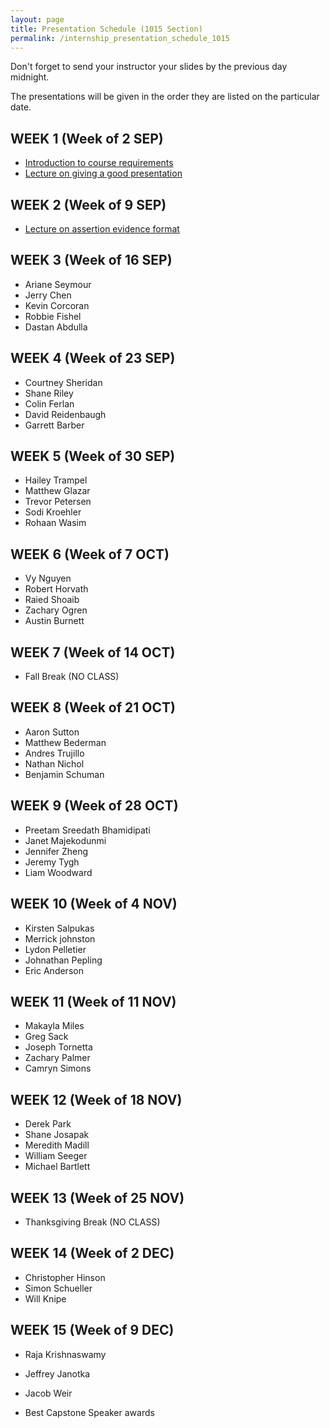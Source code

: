 ```yaml
---
layout: page
title: Presentation Schedule (1015 Section)
permalink: /internship_presentation_schedule_1015
---
```


Don't forget to send your instructor your slides by the previous day midnight.

The presentations will be given in the order they are listed on the particular date.

## WEEK 1 (Week of 2 SEP)

* [Introduction to course requirements](/internships/pdfs/lecture-on-presentations-internship.pdf)
* [Lecture on giving a good presentation](/internships/pdfs/lecture-on-presentations-internship.pdf)
  

## WEEK 2 (Week of 9 SEP)

* [Lecture on assertion evidence format](/internships/pdfs/lecture-on-assertion-evidence-format.pdf)

## WEEK 3 (Week of 16 SEP)
  
* Ariane Seymour
* Jerry Chen
* Kevin Corcoran
* Robbie Fishel
* Dastan Abdulla

## WEEK 4 (Week of 23 SEP)

* Courtney Sheridan
* Shane Riley
* Colin Ferlan
* David Reidenbaugh
* Garrett Barber

## WEEK 5 (Week of 30 SEP)

* Hailey Trampel
* Matthew Glazar
* Trevor Petersen
* Sodi Kroehler
* Rohaan Wasim
## WEEK 6 (Week of 7 OCT)

* Vy Nguyen
* Robert Horvath
* Raied Shoaib
* Zachary Ogren
* Austin Burnett

## WEEK 7 (Week of 14 OCT)

* Fall Break (NO CLASS)

## WEEK 8 (Week of 21 OCT)

* Aaron Sutton
* Matthew Bederman
* Andres Trujillo
* Nathan Nichol
* Benjamin Schuman

## WEEK 9 (Week of 28 OCT)

* Preetam Sreedath Bhamidipati
* Janet Majekodunmi
* Jennifer Zheng
* Jeremy Tygh
* Liam Woodward

## WEEK 10 (Week of 4 NOV)

* Kirsten Salpukas
* Merrick johnston
* Lydon Pelletier
* Johnathan Pepling
* Eric Anderson

## WEEK 11 (Week of 11 NOV)

* Makayla Miles
* Greg Sack
* Joseph Tornetta
* Zachary Palmer
* Camryn Simons

## WEEK 12 (Week of 18 NOV)

* Derek Park
* Shane Josapak
* Meredith Madill
* William Seeger
* Michael Bartlett

## WEEK 13 (Week of 25 NOV)

* Thanksgiving Break (NO CLASS)

## WEEK 14 (Week of 2 DEC)

* Christopher Hinson
* Simon Schueller
* Will Knipe

## WEEK 15 (Week of 9 DEC)

* Raja Krishnaswamy
* Jeffrey Janotka
* Jacob Weir

* Best Capstone Speaker awards
